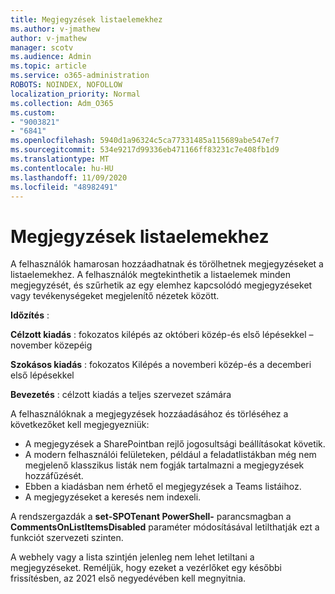 ```yaml
---
title: Megjegyzések listaelemekhez
ms.author: v-jmathew
author: v-jmathew
manager: scotv
ms.audience: Admin
ms.topic: article
ms.service: o365-administration
ROBOTS: NOINDEX, NOFOLLOW
localization_priority: Normal
ms.collection: Adm_O365
ms.custom:
- "9003821"
- "6841"
ms.openlocfilehash: 5940d1a96324c5ca77331485a115689abe547ef7
ms.sourcegitcommit: 534e9217d99336eb471166ff83231c7e408fb1d9
ms.translationtype: MT
ms.contentlocale: hu-HU
ms.lasthandoff: 11/09/2020
ms.locfileid: "48982491"
---
```

# <a name="comments-on-list-items"></a>Megjegyzések listaelemekhez

A felhasználók hamarosan hozzáadhatnak és törölhetnek megjegyzéseket a listaelemekhez. A felhasználók megtekinthetik a listaelemek minden megjegyzését, és szűrhetik az egy elemhez kapcsolódó megjegyzéseket vagy tevékenységeket megjelenítő nézetek között.

**Időzítés** :

**Célzott kiadás** : fokozatos kilépés az októberi közép-és első lépésekkel – november közepéig

**Szokásos kiadás** : fokozatos Kilépés a novemberi közép-és a decemberi első lépésekkel

**Bevezetés** : célzott kiadás a teljes szervezet számára

A felhasználóknak a megjegyzések hozzáadásához és törléséhez a következőket kell megjegyezniük:

- A megjegyzések a SharePointban rejlő jogosultsági beállításokat követik.
- A modern felhasználói felületeken, például a feladatlistákban még nem megjelenő klasszikus listák nem fogják tartalmazni a megjegyzések hozzáfűzését.
- Ebben a kiadásban nem érhető el megjegyzések a Teams listáihoz.
- A megjegyzéseket a keresés nem indexeli.

A rendszergazdák a **set-SPOTenant PowerShell-** parancsmagban a **CommentsOnListItemsDisabled** paraméter módosításával letilthatják ezt a funkciót szervezeti szinten.

A webhely vagy a lista szintjén jelenleg nem lehet letiltani a megjegyzéseket. Reméljük, hogy ezeket a vezérlőket egy későbbi frissítésben, az 2021 első negyedévében kell megnyitnia.
